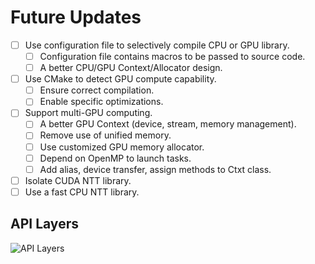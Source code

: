 # Future Updates

- [ ] Use configuration file to selectively compile CPU or GPU library.
  - [ ] Configuration file contains macros to be passed to source code.
  - [ ] A better CPU/GPU Context/Allocator design.
- [ ] Use CMake to detect GPU compute capability.
  - [ ] Ensure correct compilation.
  - [ ] Enable specific optimizations.
- [ ] Support multi-GPU computing.
  - [ ] A better GPU Context (device, stream, memory management).
  - [ ] Remove use of unified memory.
  - [ ] Use customized GPU memory allocator.
  - [ ] Depend on OpenMP to launch tasks.
  - [ ] Add alias, device transfer, assign methods to Ctxt class.
- [ ] Isolate CUDA NTT library.
- [ ] Use a fast CPU NTT library.

## API Layers
![API Layers](https://github.com/vernamlab/cuFHE/blob/master/doc/api_layers.png)
